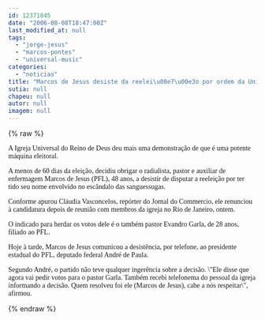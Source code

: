 ```yaml
---
id: 12371845
date: "2006-08-08T18:47:00Z"
last_modified_at: null
tags:
  - "jorge-jesus"
  - "marcos-pontes"
  - "universal-music"
categories:
  - "noticias"
title: "Marcos de Jesus desiste da reelei\u00e7\u00e3o por ordem da Universal"
sutia: null
chapeu: null
autor: null
imagem: null
---
```

{% raw %}
<p><P><FONT face=Verdana>A Igreja Universal do Reino de Deus deu mais uma demonstração de que é uma potente máquina eleitoral.</FONT></P></p>
<p><P><FONT face=Verdana>A menos de 60 dias da eleição, decidiu obrigar o radialista, pastor e auxiliar de enfermagem Marcos de Jesus (PFL), 48 anos, a desistir de disputar a reeleição por ter tido seu nome envolvido no escândalo das sanguessugas.</FONT></P></p>
<p><P><FONT face=Verdana>Conforme apurou Cláudia Vasconcelos, repórter do Jornal do Commercio, ele renunciou à candidatura depois de reunião com membros da igreja no Rio </FONT><FONT face=Verdana>de Janeiro, ontem. </FONT></P></p>
<p><P><FONT face=Verdana>O indicado para herdar os votos dele é o também pastor Evandro Garla, de 28 anos, filiado ao PFL. </FONT></P></p>
<p><P><FONT face=Verdana>Hoje à tarde, Marcos de Jesus comunicou a desistência, por telefone, ao presidente estadual do PFL, deputado federal André de Paula.</FONT></P></p>
<p><P><FONT face=Verdana>Segundo André, o partido não teve qualquer ingerência sobre a decisão. \"Ele disse que agora vai pedir votos para o pastor Garla. Também recebi telefonema do pessoal da igreja informando a decisão. Quem resolveu foi </FONT><FONT face=Verdana>ele (Marcos de Jesus), cabe a nós respeitar\", afirmou.</FONT></P> </p>
{% endraw %}
